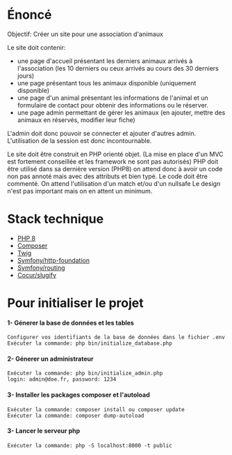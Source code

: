 # Énoncé
Objectif: Créer un site pour une association d'animaux

Le site doit contenir:
- une page d'accueil présentant les derniers animaux arrivés à l'association (les 10 derniers ou ceux arrivés au cours des 30 derniers jours)
- une page présentant tous les animaux disponible (uniquement disponible)
- une page d'un animal présentant les informations de l'animal et un formulaire de contact pour obtenir des informations ou le réserver.
- une page admin permettant de gérer les animaux (en ajouter, mettre des animaux en réservés, modifier leur fiche)

L'admin doit donc pouvoir se connecter et ajouter d'autres admin.
L'utilisation de la session est donc incontournable.

Le site doit être construit en PHP orienté objet. (La mise en place d'un MVC est fortement conseillée et les framework ne sont pas autorisés)
PHP doit être utilisé dans sa dernière version (PHP8) on attend donc à avoir un code non pas annoté mais avec des attributs et bien typé.
Le code doit être commenté.
On attend l'utilisation d'un match et/ou d'un nullsafe
Le design n'est pas important mais on en attent un minimum.

# Stack technique
* [PHP 8](https://www.php.net/releases/8.0/en.php)
* [Composer](https://getcomposer.org/)
* [Twig](https://twig.symfony.com/)
* [Symfony/http-foundation](https://packagist.org/packages/symfony/http-foundation)
* [Symfony/routing](https://packagist.org/packages/symfony/routing)
* [Cocur/slugify](https://github.com/cocur/slugify)

# Pour initialiser le projet

#### 1- Génerer la base de données et les tables
```
Configurer vos identifiants de la base de données dans le fichier .env
Exécuter la commande: php bin/initialize_database.php
```
#### 2- Génerer un administrateur
```
Exécuter la commande: php bin/initialize_admin.php
login: admin@doe.fr, password: 1234
```
#### 3- Installer les packages composer et l'autoload
```
Exécuter la commande: composer install ou composer update
Exécuter la commande: composer dump-autoload
```
#### 3- Lancer le serveur php
```
Exécuter la commande: php -S localhost:8000 -t public
```
